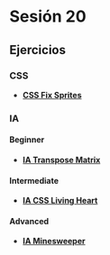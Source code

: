 # Sesión 20

## Ejercicios

### CSS

- [**CSS Fix Sprites**](../exercises/fix-css-sprites/README.md)

### IA

#### Beginner

- [**IA Transpose Matrix**](../exercises/ia-transpose-matrix/README.md)

#### Intermediate

- [**IA CSS Living Heart**](../exercises/ia-css-living-heart/README.md)

#### Advanced

- [**IA Minesweeper**](../exercises/ia-minesweeper/README.md)
